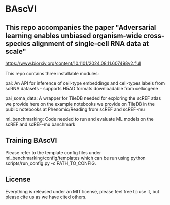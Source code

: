 # BAscVI

## This repo accompanies the paper "Adversarial learning enables unbiased organism-wide cross-species alignment of single-cell RNA data at scale"

https://www.biorxiv.org/content/10.1101/2024.08.11.607498v2.full

This repo contains three installable modules:

pai: An API for inference of cell-type embeddings and cell-types labels from scRNA datasets - supports H5AD formats downloadable from cellxcgene

pai_soma_data: A wrapper for TileDB needed for exploring the scREF atlas we provide here on the example notebooks we provide on TileDB in the public notebooks at Phenomic/Reading from scREF and scREF-mu

ml_benchmarking: Code needed to run and evaluate ML models on the scREF and scREF-mu banchmark


## Training BAscVI

Please refer to the template config files under ml_benchmarking/config/templates which can be run using python scripts/run_config.py -c PATH_TO_CONFIG.


## License

Everything is released under an MIT license, please feel free to use it, but please cite us as we have cited others.
